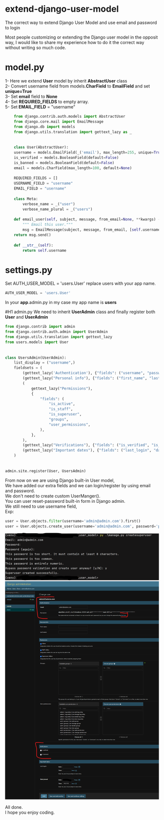 # extend-django-user-model
The correct way to extend Django User Model and use email and password to login


Most people customizing or extending the Django user model in the opposit way,
I would like to share my experience how to do it the correct way without writing so much code.

# model.py
1- Here we extend **User** model by inherit **AbstractUser** class<br>
2- Convert username field from models.**CharField** to **EmailField** and set  **unique=True**<br>
3- Set **email** field to **None**<br>
4- Set **REQUIRED_FIELDS** to empty array.<br>
5- Set **EMAIL_FIELD** = "username"<br>

```py
	from django.contrib.auth.models import AbstractUser
	from django.core.mail import EmailMessage
	from django.db import models
	from django.utils.translation import gettext_lazy as _
	
	
	class User(AbstractUser):
	username = models.EmailField(_('email'), max_length=255, unique=True)
	is_verified = models.BooleanField(default=False)
	is_banned = models.BooleanField(default=False)
	email = models.CharField(max_length=100, default=None)

	REQUIRED_FIELDS = []
	USERNAME_FIELD = "username"
	EMAIL_FIELD = "username"
	
	class Meta:
		verbose_name = _("user")
		verbose_name_plural = _("users")
	
	def email_user(self, subject, message, from_email=None, **kwargs) -> int:
		""" Email this user."""
		msg = EmailMessage(subject, message, from_email, [self.username], **kwargs)
	return msg.send()
	
	def __str__(self):
		return self.username
```
# settings.py
Set AUTH_USER_MODEL = 'users.User' replace users with your app name.
```py
AUTH_USER_MODEL = 'users.User'
```

In your **app**.admin.py in my case my app name is **users**

#H1 admin.py
We need to inherit **UserAdmin** class and finally register both **User** and **UserAdmin**

```py
from django.contrib import admin
from django.contrib.auth.admin import UserAdmin
from django.utils.translation import gettext_lazy
from users.models import User


class UsersAdmin(UserAdmin):
    list_display = ("username",)
    fieldsets = (
        (gettext_lazy('Authentication'), {"fields": ("username", "password")}),
        (gettext_lazy("Personal info"), {"fields": ("first_name", "last_name")}),
        (
            gettext_lazy("Permissions"),
            {
                "fields": (
                    "is_active",
                    "is_staff",
                    "is_superuser",
                    "groups",
                    "user_permissions",
                ),
            },
        ),
        (gettext_lazy("Verifications"), {"fields": ("is_verified", "is_banned")}),
        (gettext_lazy("Important dates"), {"fields": ("last_login", "date_joined")}),
    )


admin.site.register(User, UsersAdmin)
```

From now on we are using Django built-in User model,<br>
We have added our extra fields and we can login/register by using email and password.<br>
We don't need to create custom UserManger().<br>
You can user reset-password built-in form in Django admin.<br>
We still need to use username field,<br>
Exp: 
```py
user = User.objects.filter(username='admin@admin.com').first()
user = User.objects.create_user(username='admin@admin.com', password='password')
```


![](https://github.com/residentcode/extend-django-user-model/blob/main/create-superuser.png)
![](https://github.com/residentcode/extend-django-user-model/blob/main/user_admin.png)

All done. <br>
I hope you enjoy coding.
